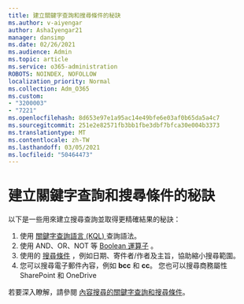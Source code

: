 ```yaml
---
title: 建立關鍵字查詢和搜尋條件的秘訣
ms.author: v-aiyengar
author: AshaIyengar21
manager: dansimp
ms.date: 02/26/2021
ms.audience: Admin
ms.topic: article
ms.service: o365-administration
ROBOTS: NOINDEX, NOFOLLOW
localization_priority: Normal
ms.collection: Adm_O365
ms.custom:
- "3200003"
- "7221"
ms.openlocfilehash: 8d653e97e1a95ac14e49bfe6e03af0b65da5a4c7
ms.sourcegitcommit: 251e2e82571fb3bb1fbe3dbf7bfca30e004b3373
ms.translationtype: MT
ms.contentlocale: zh-TW
ms.lasthandoff: 03/05/2021
ms.locfileid: "50464473"
---
```

# <a name="tips-for-building-keyword-queries-and-search-conditions"></a>建立關鍵字查詢和搜尋條件的秘訣

以下是一些用來建立搜尋查詢並取得更精確結果的秘訣：

1. 使用 [關鍵字查詢語言 (KQL) ](https://go.microsoft.com/fwlink/?linkid=2101591) 查詢語法。
1. 使用 AND、OR、NOT 等 [Boolean 運算子](https://go.microsoft.com/fwlink/?linkid=2101592) 。
1. 使用的 [搜尋條件](https://go.microsoft.com/fwlink/?linkid=2102410) ，例如日期、寄件者/作者及主旨，協助縮小搜尋範圍。
1. 您可以搜尋電子郵件內容，例如 **bcc** 和 **cc**。 您也可以搜尋商務屬性 SharePoint 和 OneDrive

若要深入瞭解，請參閱 [內容搜尋的關鍵字查詢和搜尋條件](https://go.microsoft.com/fwlink/?linkid=2102411)。
